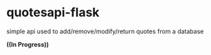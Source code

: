# quotesapi-flask
simple api used to add/remove/modify/return quotes from a database

**((In Progress))**
